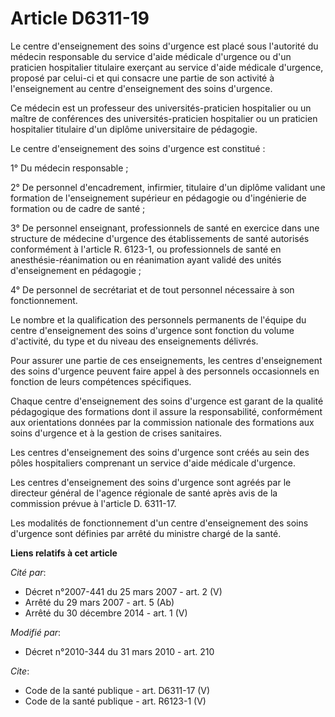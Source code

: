 # Article D6311-19

Le centre d'enseignement des soins d'urgence est placé sous l'autorité du médecin responsable du service d'aide médicale
d'urgence ou d'un praticien hospitalier titulaire exerçant au service d'aide médicale d'urgence, proposé par celui-ci et qui
consacre une partie de son activité à l'enseignement au centre d'enseignement des soins d'urgence. 

Ce médecin est un professeur des universités-praticien hospitalier ou un maître de conférences des universités-praticien
hospitalier ou un praticien hospitalier titulaire d'un diplôme universitaire de pédagogie. 

Le centre d'enseignement des soins d'urgence est constitué : 

1° Du médecin responsable ; 

2° De personnel d'encadrement, infirmier, titulaire d'un diplôme validant une formation de l'enseignement supérieur en
pédagogie ou d'ingénierie de formation ou de cadre de santé ; 

3° De personnel enseignant, professionnels de santé en exercice dans une structure de médecine d'urgence des établissements
de santé autorisés conformément à l'article R. 6123-1, ou professionnels de santé en anesthésie-réanimation ou en réanimation
ayant validé des unités d'enseignement en pédagogie ; 

4° De personnel de secrétariat et de tout personnel nécessaire à son fonctionnement. 

Le nombre et la qualification des personnels permanents de l'équipe du centre d'enseignement des soins d'urgence sont
fonction du volume d'activité, du type et du niveau des enseignements délivrés. 

Pour assurer une partie de ces enseignements, les centres d'enseignement des soins d'urgence peuvent faire appel à des
personnels occasionnels en fonction de leurs compétences spécifiques. 

Chaque centre d'enseignement des soins d'urgence est garant de la qualité pédagogique des formations dont il assure la
responsabilité, conformément aux orientations données par la commission nationale des formations aux soins d'urgence et à la
gestion de crises sanitaires. 

Les centres d'enseignement des soins d'urgence sont créés au sein des pôles hospitaliers comprenant un service d'aide
médicale d'urgence. 

Les centres d'enseignement des soins d'urgence sont agréés par le directeur général de l'agence régionale de santé après avis
de la commission prévue à l'article D. 6311-17. 

Les modalités de fonctionnement d'un centre d'enseignement des soins d'urgence sont définies par arrêté du ministre chargé de
la santé.

**Liens relatifs à cet article**

_Cité par_:

  - Décret n°2007-441 du 25 mars 2007 - art. 2 (V)
  - Arrêté du 29 mars 2007 - art. 5 (Ab)
  - Arrêté du 30 décembre 2014 - art. 1 (V)

_Modifié par_:

  - Décret n°2010-344 du 31 mars 2010 - art. 210

_Cite_:

  - Code de la santé publique - art. D6311-17 (V)
  - Code de la santé publique - art. R6123-1 (V)
